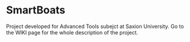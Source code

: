# SmartBoats

Project developed for Advanced Tools subejct at Saxion University. Go to the WIKI page for the whole description of the project.
